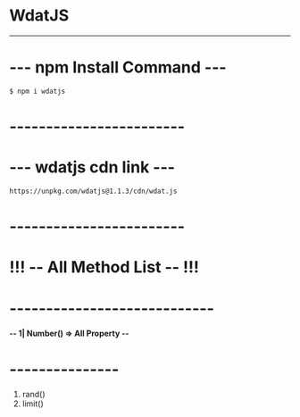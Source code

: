 # WdatJS 
---------------
# --- npm Install Command ---
`$ npm i wdatjs`
# ------------------------
# --- wdatjs cdn link ---
`https://unpkg.com/wdatjs@1.1.3/cdn/wdat.js`
# ------------------------
# !!! -- All Method List -- !!!
# ----------------------------
#### -- 1| Number() => All Property --
# ---------------
1. rand()
2. limit()

                